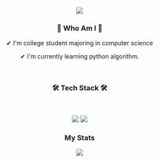 <div align="center">
  <img src="https://capsule-render.vercel.app/api?type=rounded&color=#c7ad79&height=300&section=header&text=I'mJoMinJun&fontColor=ffffff&fontSize=100"/>
</div>  


<h3 align="center">🙌 Who Am I 🙌</h3>
<div align="center">
  <p>✔ I'm college student majoring in computer science</p>
  <p>✔ I'm currently learning python algorithm.</p>
  <br>
</div>

<h3 align="center"><b>🛠 Tech Stack 🛠</b></h3>
</br>
<p align="center">
<img src="https://img.shields.io/badge/Python-3766AB?style=flat-square&logo=Python&logoColor=white"/></a>
<img src="https://img.shields.io/badge/C-A8B9CC?style=flat-square&logo=C&logoColor=white"/></a>

<h3 align="center">My Stats </h3>
<div align="center">
  <img src="http://mazassumnida.wtf/api/v2/generate_badge?boj=cood5199">
</div>
<!--
**cood5199/cood5199** is a ✨ _special_ ✨ repository because its `README.md` (this file) appears on your GitHub profile.

Here are some ideas to get you started:

- 🔭 I’m currently working on ...
- 🌱 I’m currently learning ...
- 👯 I’m looking to collaborate on ...
- 🤔 I’m looking for help with ...
- 💬 Ask me about ...
- 📫 How to reach me: ...
- 😄 Pronouns: ...
- ⚡ Fun fact: ...
-->

